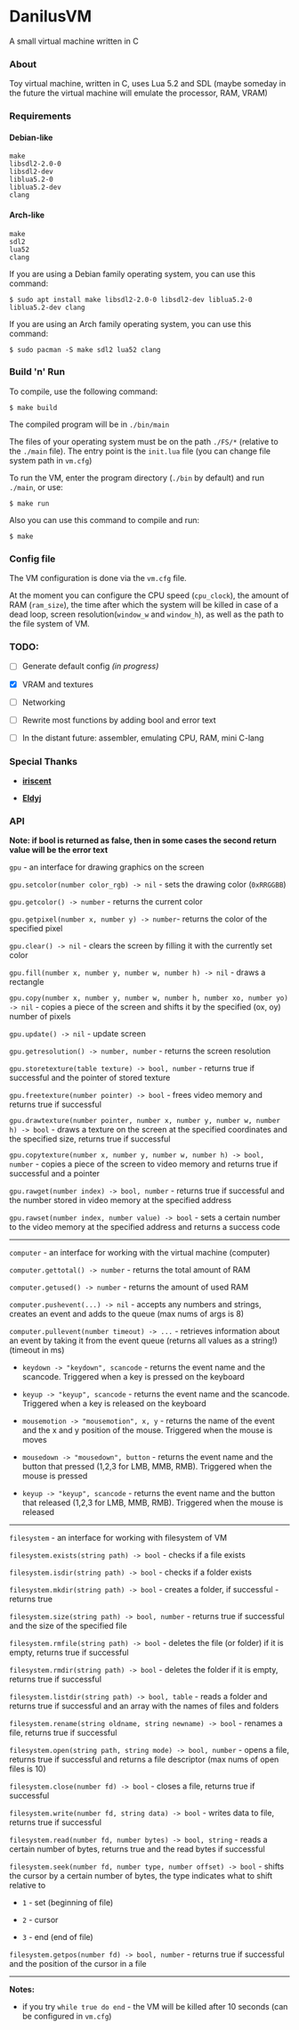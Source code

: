 # DanilusVM

A small virtual machine written in C

### About

Toy virtual machine, written in C, uses Lua 5.2 and SDL (maybe someday in the future the virtual machine will emulate the processor, RAM, VRAM)

### Requirements

#### Debian-like

```
make
libsdl2-2.0-0
libsdl2-dev
liblua5.2-0
liblua5.2-dev
clang
```

#### Arch-like

```
make
sdl2
lua52
clang
```

If you are using a Debian family operating system, you can use this command:

```shell
$ sudo apt install make libsdl2-2.0-0 libsdl2-dev liblua5.2-0 liblua5.2-dev clang
```

If you are using an Arch family operating system, you can use this command:

```shell
$ sudo pacman -S make sdl2 lua52 clang
```

### Build 'n' Run

To compile, use the following command:

```shell
$ make build
```

The compiled program will be in `./bin/main`

The files of your operating system must be on the path `./FS/*` (relative to the `./main` file). The entry point is the `init.lua` file (you can change file system path in `vm.cfg`)

To run the VM, enter the program directory (`./bin` by default) and run `./main`, or use:

```shell
$ make run
```

Also you can use this command to compile and run:

```shell
$ make
```

### Config file

The VM configuration is done via the `vm.cfg` file.

At the moment you can configure the CPU speed (`cpu_clock`), the amount of RAM (`ram_size`), the time after which the system will be killed in case of a dead loop, screen resolution(`window_w` and `window_h`), as well as the path to the file system of VM.

### TODO:

- [ ] Generate default config *(in progress)*

- [x] VRAM and textures

- [ ] Networking

- [ ] Rewrite most functions by adding bool and error text

- [ ] In the distant future: assembler, emulating CPU, RAM, mini C-lang

### Special Thanks

- [**iriscent**](https://github.com/notiriscent)

- [**Eldyj**](https://github.com/Eldyj)

### API

**Note: if bool is returned as false, then in some cases the second return value will be the error text**

`gpu` - an interface for drawing graphics on the screen

`gpu.setcolor(number color_rgb) -> nil` - sets the drawing color (`0xRRGGBB`)

`gpu.getcolor() -> number` - returns the current color

`gpu.getpixel(number x, number y) -> number`- returns the color of the specified pixel

`gpu.clear() -> nil` - clears the screen by filling it with the currently set color

`gpu.fill(number x, number y, number w, number h) -> nil` - draws a rectangle

`gpu.copy(number x, number y, number w, number h, number xo, number yo) -> nil` - copies a piece of the screen and shifts it by the specified (ox, oy) number of pixels

`gpu.update() -> nil` - update screen

`gpu.getresolution() -> number, number` - returns the screen resolution

`gpu.storetexture(table texture) -> bool, number` - returns true if successful and the pointer of stored texture

 `gpu.freetexture(number pointer) -> bool` - frees video memory and returns true if successful

 `gpu.drawtexture(number pointer, number x, number y, number w, number h) -> bool` - draws a texture on the screen at the specified coordinates and the specified size, returns true if successful

 `gpu.copytexture(number x, number y, number w, number h) -> bool, number` - copies a piece of the screen to video memory and returns true if successful and a pointer

 `gpu.rawget(number index) -> bool, number` - returns true if successful and the number stored in video memory at the specified address

 `gpu.rawset(number index, number value) -> bool` - sets a certain number to the video memory at the specified address and returns a success code

---

`computer` - an interface for working with the virtual machine (computer)

`computer.gettotal() -> number` - returns the total amount of RAM

`computer.getused() -> number` - returns the amount of used RAM

`computer.pushevent(...) -> nil` - accepts any numbers and strings, creates an event and adds to the queue (max nums of args is 8)

`computer.pullevent(number timeout) -> ...` - retrieves information about an event by taking it from the event queue (returns all values as a string!) (timeout in ms)

- `keydown -> "keydown", scancode` - returns the event name and the scancode. Triggered when a key is pressed on the keyboard

- `keyup -> "keyup", scancode` - returns the event name and the scancode. Triggered when a key is released on the keyboard 

- `mousemotion -> "mousemotion", x, y` - returns the name of the event and the x and y position of the mouse. Triggered when the mouse is moves

- `mousedown -> "mousedown", button` - returns the event name and the button that pressed (1,2,3 for LMB, MMB, RMB). Triggered when the mouse is pressed

- `keyup -> "keyup", scancode` - returns the event name and the button that released (1,2,3 for LMB, MMB, RMB). Triggered when the mouse is released

---

`filesystem` - an interface for working with filesystem of VM

`filesystem.exists(string path) -> bool` - checks if a file exists

`filesystem.isdir(string path) -> bool` - checks if a folder exists

`filesystem.mkdir(string path) -> bool` - creates a folder, if successful - returns true

`filesystem.size(string path) -> bool, number` - returns true if successful and the size of the specified file

`filesystem.rmfile(string path) -> bool` - deletes the file (or folder) if it is empty, returns true if successful

`filesystem.rmdir(string path) -> bool` - deletes the folder if it is empty, returns true if successful

`filesystem.listdir(string path) -> bool, table` - reads a folder and returns true if successful and an array with the names of files and folders

`filesystem.rename(string oldname, string newname) -> bool` - renames a file, returns true if successful

`filesystem.open(string path, string mode) -> bool, number` - opens a file, returns true if successful and returns a file descriptor (max nums of open files is 10)

`filesystem.close(number fd) -> bool` - closes a file, returns true if successful

`filesystem.write(number fd, string data) -> bool` - writes data to file, returns true if successful

`filesystem.read(number fd, number bytes) -> bool, string` - reads a certain number of bytes, returns true and the read bytes if successful

`filesystem.seek(number fd, number type, number offset) -> bool` - shifts the cursor by a certain number of bytes, the type indicates what to shift relative to

- `1` - set (beginning of file)

- `2` - cursor

- `3` - end (end of file)

`filesystem.getpos(number fd) -> bool, number` - returns true if successful and the position of the cursor in a file

---

**Notes:** 

- if you try `while true do end` - the VM will be killed after 10 seconds (can be configured in `vm.cfg`)
